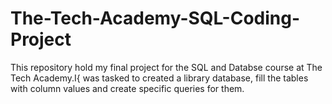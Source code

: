 # The-Tech-Academy-SQL-Coding-Project
This repository hold my final project for the SQL and Databse course at The Tech Academy.I{ was tasked to created a library database, fill the tables with column values and create specific queries for them.
